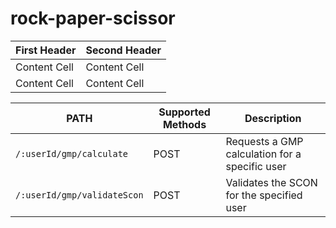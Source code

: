 # rock-paper-scissor

First Header  | Second Header
------------- | -------------
Content Cell  | Content Cell
Content Cell  | Content Cell


| PATH | Supported Methods | Description |
|------|-------------------|-------------|
| ```/:userId/gmp/calculate``` | POST | Requests a GMP calculation for a specific user |
|```/:userId/gmp/validateScon``` | POST | Validates the SCON for the specified user |
